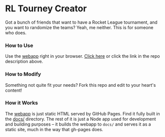 
# RL Tourney Creator

Got a bunch of friends that want to have a Rocket League tournament, and you want to randomize the teams? Yeah, me neither. This is for someone who does.


### How to Use

Use the [webapp][] right in your browser. [Click here][webapp] or click the link in the repo description above.

### How to Modify

Something not quite fit your needs? Fork this repo and edit to your heart's content!

### How it Works

The [webapp][] is just static HTML served by GitHub Pages. Find it fully built in the [docs/](https://github.com/ChaoticWeg/tourney-creator/tree/master/docs) directory. The rest of it is just a Node app used for development and building purposes &ndash; it builds the webapp to `docs/` and serves it as a static site, much in the way that gh-pages does.

[webapp]: https://chaoticweg.cc/tourney-creator
